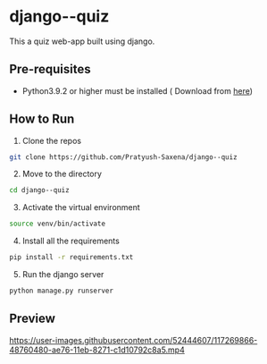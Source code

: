 # django--quiz
This a quiz web-app built using django.

## Pre-requisites
* Python3.9.2 or higher must be installed ( Download from [here](https://www.python.org/downloads/))

## How to Run
 1. Clone the repos
```bash
git clone https://github.com/Pratyush-Saxena/django--quiz
```
2. Move to the directory
```bash
cd django--quiz
```
3. Activate the virtual environment
```bash
source venv/bin/activate
```
4. Install all the requirements
```bash
pip install -r requirements.txt
```
5. Run the django server
``` bash
python manage.py runserver
```
## Preview


https://user-images.githubusercontent.com/52444607/117269866-48760480-ae76-11eb-8271-c1d10792c8a5.mp4

